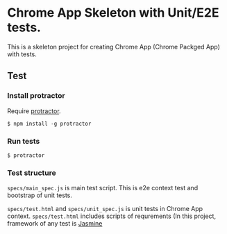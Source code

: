 Chrome App Skeleton with Unit/E2E tests.
========================================

This is a skeleton project for creating Chrome App (Chrome Packged App) with tests.


## Test

### Install protractor

Require [protractor]( https://github.com/angular/protractor ).

```
$ npm install -g protractor
```

### Run tests

```
$ protractor
```

### Test structure

`specs/main_spec.js` is main test script. This is e2e context test and bootstrap of unit tests.

`specs/test.html` and `specs/unit_spec.js` is unit tests in Chrome App context.
`specs/test.html` includes scripts of requrements (In this project, framework of any test is [Jasmine]( http://jasmine.github.io/ )
